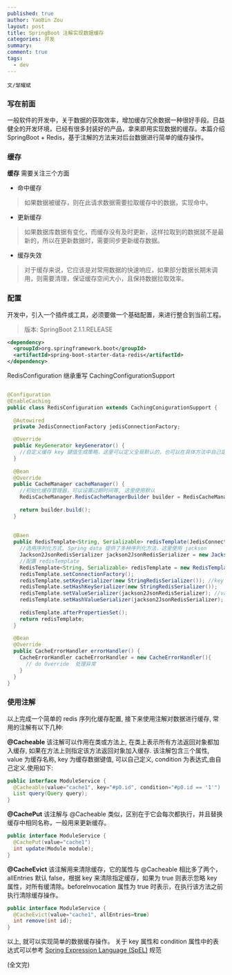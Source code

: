 ```yaml
---
published: true
author: YaoBin Zou
layout: post
title: SpringBoot 注解实现数据缓存
categories: 开发
summary:
comment: true
tags:
  - dev
---
```

`文/邹耀斌`

### 写在前面
一般软件的开发中，关于数据的获取效率，增加缓存冗余数据一种很好手段。日益健全的开发环境，已经有很多封装好的产品，拿来即用实现数据的缓存。本篇介绍 SpringBoot + Redis，基于注解的方法来对后台数据进行简单的缓存操作。

### 缓存
**缓存** 需要关注三个方面
- 命中缓存
> 如果数据被缓存，则在此请求数据需要拉取缓存中的数据，实现命中。
- 更新缓存
> 如果数据库数据有变化，而缓存没有及时更新，这样拉取到的数据就不是最新的，所以在更新数据时，需要同步更新缓存数据。
- 缓存失效
> 对于缓存来说，它应该是对常用数据的快速响应，如果部分数据长期未调用，则需要清理，保证缓存空间大小，且保持数据拉取效率。

### 配置
开发中，引入一个插件或工具，必须要做一个基础配置，来进行整合到当前工程。
> 版本: SpringBoot 2.1.1.RELEASE

```xml
<dependency>
  <groupId>org.springframework.boot</groupId>
  <artifactId>spring-boot-starter-data-redis</artifactId>
</dependency>
```
RedisConfiguration 继承重写 CachingConfigurationSupport 
``` java

@Configuration
@EnableCaching
public class RedisConfiguration extends CachingConigurationSupport {
  
  @Autowired
  private JedisConnectionFactory jedisConnectionFactory;

  @Override
  public KeyGenerator keyGenerator() {
    //自定义缓存 key 键值生成策略，这里可以定义全局默认的，也可以在具体方法中自己定义。
  }
  
  @Bean
  @Override
  public CacheManager cacheManager() {
    //初始化缓存管理器，可以设置过期时间等, 这里使用默认
    RedisCacheManager.RedisCacheManagerBuilder builder = RedisCacheManager.RedisCacheManagerBuilder
                                                                          .fromConnectionFactory(jedisConnectionFactory);
    return builder.build();
  }
  
  
  @Baen
  public RedisTemplate<String, Serializable> redisTemplate(JedisConnectionFactory jedisConnectionFactory) {
    //选用序列化方式, Spring data 提供了多种序列化方法，这里使用 jackson
    Jackson2JsonRedisSerializer jackson2JsonRedisSerializer = new Jackson2JsonRedisSerializer(Object.class);
    //配置 redisTemplate
    RedisTemplate<String, Serializable> redisTemplate = new RedisTemplate();
    redisTemplate.setConnectionFactory();
    redisTemplate.setKeySerializer(new StringRedisSerializer()); //key 使用 String 序列化
    redisTemplate.setHashKeySerializer(new StringRedisSerializer());
    redisTemplate.setValueSerializer(jackson2JsonRedisSerializer); //value 使用 jackson 序列化
    redisTemplate.setHashValueSerializer(jackson2JsonRedisSerializer);
    
    redisTemplate.afterPropertiesSet();
    return redisTemplate;
  }
  
  @Bean
  @Override
  public CacheErrorHandler errorHandler() {
    CacheErrorHandler cacheErrorHandler = new CacheErrorHandler(){
      // do Override  处理异常
    }
  }
}
```

### 使用注解
以上完成一个简单的 redis 序列化缓存配置, 接下来使用注解对数据进行缓存, 常用的注解有以下几种:

**@Cacheable**
该注解可以作用在类或方法上, 在类上表示所有方法返回对象都加入缓存, 如果在方法上则指定该方法返回对象加入缓存. 该注解包含三个属性, value 为缓存名称, key 为缓存数据键值, 可以自己定义, condition 为表达式,由自己定义.使用如下:
``` java
public interface ModuleService {
  @Cacheable(value="cache1", key="#p0.id", condition="#p0.id == '1'")
  List query(Query query);
}

```

**@CachePut**
该注解与 @Cacheable 类似，区别在于它会每次都执行，并且替换缓存中相同名称，一般用来更新缓存。
``` java
public interface ModuleService {
  @CachePut(value="cache1")
  int update(Module module);
}
```
**@CacheEvict**
该注解用来清除缓存，它的属性与 @Cacheable 相比多了两个，allEntries 默认 false，根据 key 来清除指定缓存，如果为 true 则表示忽略 key 属性，对所有缓清除。beforeInvocation 属性为 true 时表示，在执行该方法之前执行清除缓存操作。 
``` java
public interface ModuleService {
  @CacheEvict(value="cache1", allEntries=true)
  int remove(int id);
}
```

以上, 就可以实现简单的数据缓存操作。
关于 key 属性和 condition 属性中的表达式可以参考 [Spring Expression Language (SpEL)](https://docs.spring.io/spring/docs/4.2.x/spring-framework-reference/html/expressions.html) 规范

(全文完)


